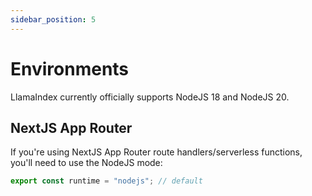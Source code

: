 ```yaml
---
sidebar_position: 5
---
```


# Environments

LlamaIndex currently officially supports NodeJS 18 and NodeJS 20.

## NextJS App Router

If you're using NextJS App Router route handlers/serverless functions, you'll need to use the NodeJS mode:

```js
export const runtime = "nodejs"; // default
```
